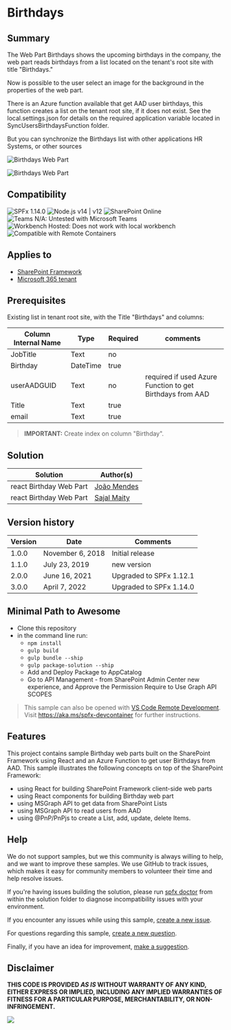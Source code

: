 # Birthdays

## Summary
The Web Part Birthdays shows the upcoming birthdays in the company, the web part reads birthdays from a list located on the tenant's root site with title "Birthdays."

Now is possible to the user select an image for the background in the properties of the web part.


There is an Azure function available that get AAD user birthdays, this function creates a list on the tenant root site, if it does not exist.
See the local.settings.json for details on the required application variable located in SyncUsersBirthdaysFunction folder.

But you can synchronize the Birthdays list with other applications HR Systems, or other sources

![Birthdays Web Part](./assets/birthdays.gif)

![Birthdays Web Part](./assets/birthdays.png)

## Compatibility

![SPFx 1.14.0](https://img.shields.io/badge/SPFx-1.14.0-green.svg)
![Node.js v14 | v12](https://img.shields.io/badge/Node.js-v14%20|%20v12-green.svg) 
![SharePoint Online](https://img.shields.io/badge/SharePoint-Online-yellow.svg)
![Teams N/A: Untested with Microsoft Teams](https://img.shields.io/badge/Teams-N%2FA-lightgrey.svg "Untested with Microsoft Teams") 
![Workbench Hosted: Does not work with local workbench](https://img.shields.io/badge/Workbench-Hosted-yellow.svg "Does not work with local workbench")
![Compatible with Remote Containers](https://img.shields.io/badge/Remote%20Containers-Compatible-green.svg)

## Applies to

* [SharePoint Framework](https://learn.microsoft.com/sharepoint/dev/spfx/sharepoint-framework-overview)
* [Microsoft 365 tenant](https://learn.microsoft.com/sharepoint/dev/spfx/set-up-your-development-environment)


## Prerequisites
 
Existing list in tenant root site, with the Title "Birthdays"  and columns:

Column Internal Name|Type|Required| comments
--------------------|----|--------|----------
JobTitle | Text| no
Birthday | DateTime | true
userAADGUID | Text | no | required if used Azure Function to get Birthdays from AAD
Title | Text | true
email | Text | true

> **IMPORTANT:** Create index on column "Birthday".

## Solution

Solution|Author(s)
--------|---------
react Birthday Web Part|[João Mendes](https://github.com/joaojmendes)
react Birthday Web Part|[Sajal Maity](https://github.com/smaity)

## Version history

Version|Date|Comments
-------|----|--------
1.0.0|November 6, 2018|Initial release
1.1.0|July 23, 2019 | new version
2.0.0|June 16, 2021 | Upgraded to SPFx 1.12.1
3.0.0|April 7, 2022 | Upgraded to SPFx 1.14.0

## Minimal Path to Awesome

- Clone this repository
- in the command line run:
  - `npm install`
  - `gulp build`
  - `gulp bundle --ship`
  - `gulp package-solution --ship`
  - Add and Deploy Package to AppCatalog
  - Go to API Management - from SharePoint Admin Center new experience,  and Approve the Permission Require to Use Graph API SCOPES

>  This sample can also be opened with [VS Code Remote Development](https://code.visualstudio.com/docs/remote/remote-overview). Visit https://aka.ms/spfx-devcontainer for further instructions.


## Features
This project contains sample Birthday web parts built on the SharePoint Framework using React
and an Azure Function to get user Birthdays from AAD.
This sample illustrates the following concepts on top of the SharePoint Framework:
- using React for building SharePoint Framework client-side web parts
- using React components for building Birthday web part
- using MSGraph API to get data from SharePoint Lists 
- using MSGraph API to read users from AAD
- using @PnP/PnPjs to create a List, add, update, delete Items.


## Help

We do not support samples, but we this community is always willing to help, and we want to improve these samples. We use GitHub to track issues, which makes it easy for  community members to volunteer their time and help resolve issues.

If you're having issues building the solution, please run [spfx doctor](https://pnp.github.io/cli-microsoft365/cmd/spfx/spfx-doctor/) from within the solution folder to diagnose incompatibility issues with your environment.

If you encounter any issues while using this sample, [create a new issue](https://github.com/pnp/sp-dev-fx-webparts/issues/new?assignees=&labels=Needs%3A+Triage+%3Amag%3A%2Ctype%3Abug-suspected%2Csample%3A%20react-birthdays&template=bug-report.yml&sample=react-birthdays&authors=@smaity%20@joaojmendes&title=react-birthdays%20-%20).

For questions regarding this sample, [create a new question](https://github.com/pnp/sp-dev-fx-webparts/issues/new?assignees=&labels=Needs%3A+Triage+%3Amag%3A%2Ctype%3Aquestion%2Csample%3A%20react-birthdays&template=question.yml&sample=react-birthdays&authors=@smaity%20@joaojmendes&title=react-birthdays%20-%20).

Finally, if you have an idea for improvement, [make a suggestion](https://github.com/pnp/sp-dev-fx-webparts/issues/new?assignees=&labels=Needs%3A+Triage+%3Amag%3A%2Ctype%3Aenhancement%2Csample%3A%20react-birthdays&template=question.yml&sample=react-birthdays&authors=@smaity%20@joaojmendes&title=react-birthdays%20-%20).


## Disclaimer

**THIS CODE IS PROVIDED *AS IS* WITHOUT WARRANTY OF ANY KIND, EITHER EXPRESS OR IMPLIED, INCLUDING ANY IMPLIED WARRANTIES OF FITNESS FOR A PARTICULAR PURPOSE, MERCHANTABILITY, OR NON-INFRINGEMENT.**


<img src="https://pnptelemetry.azurewebsites.net/sp-dev-fx-webparts/samples/react-birthdays" />

